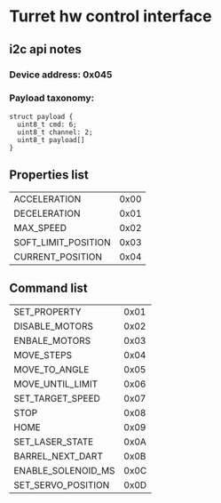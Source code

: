 # Turret hw control interface

## i2c api notes

### Device address: 0x045

### Payload taxonomy:

``` 
struct payload {
  uint8_t cmd: 6;
  uint8_t channel: 2; 
  uint8_t payload[] 
}
```

## Properties list
|||
|---------------------|---- |
| ACCELERATION        | 0x00 |
| DECELERATION        | 0x01 |
| MAX_SPEED           | 0x02 |
| SOFT_LIMIT_POSITION | 0x03 |
| CURRENT_POSITION    | 0x04 |


## Command list
|||
|-----------------------|------|
|  SET_PROPERTY         | 0x01 |
|  DISABLE_MOTORS       | 0x02 |
|  ENBALE_MOTORS        | 0x03 |
|  MOVE_STEPS           | 0x04 |
|  MOVE_TO_ANGLE        | 0x05 |
|  MOVE_UNTIL_LIMIT     | 0x06 |
|  SET_TARGET_SPEED     | 0x07 |
|  STOP                 | 0x08 |
|  HOME                 | 0x09 |
|  SET_LASER_STATE      | 0x0A |
|  BARREL_NEXT_DART     | 0x0B |
|  ENABLE_SOLENOID_MS   | 0x0C |
|  SET_SERVO_POSITION   | 0x0D |